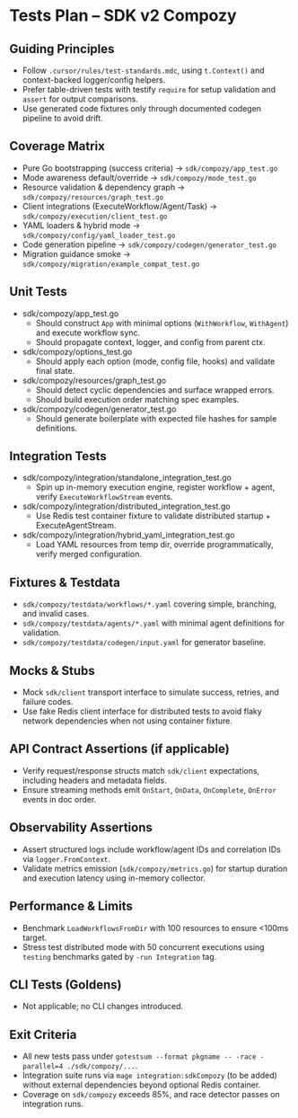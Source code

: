 # Tests Plan – SDK v2 Compozy

## Guiding Principles

- Follow `.cursor/rules/test-standards.mdc`, using `t.Context()` and context-backed logger/config helpers.
- Prefer table-driven tests with testify `require` for setup validation and `assert` for output comparisons.
- Use generated code fixtures only through documented codegen pipeline to avoid drift.

## Coverage Matrix

- Pure Go bootstrapping (success criteria) → `sdk/compozy/app_test.go`
- Mode awareness default/override → `sdk/compozy/mode_test.go`
- Resource validation & dependency graph → `sdk/compozy/resources/graph_test.go`
- Client integrations (ExecuteWorkflow/Agent/Task) → `sdk/compozy/execution/client_test.go`
- YAML loaders & hybrid mode → `sdk/compozy/config/yaml_loader_test.go`
- Code generation pipeline → `sdk/compozy/codegen/generator_test.go`
- Migration guidance smoke → `sdk/compozy/migration/example_compat_test.go`

## Unit Tests

- sdk/compozy/app_test.go
  - Should construct `App` with minimal options (`WithWorkflow`, `WithAgent`) and execute workflow sync.
  - Should propagate context, logger, and config from parent ctx.
- sdk/compozy/options_test.go
  - Should apply each option (mode, config file, hooks) and validate final state.
- sdk/compozy/resources/graph_test.go
  - Should detect cyclic dependencies and surface wrapped errors.
  - Should build execution order matching spec examples.
- sdk/compozy/codegen/generator_test.go
  - Should generate boilerplate with expected file hashes for sample definitions.

## Integration Tests

- sdk/compozy/integration/standalone_integration_test.go
  - Spin up in-memory execution engine, register workflow + agent, verify `ExecuteWorkflowStream` events.
- sdk/compozy/integration/distributed_integration_test.go
  - Use Redis test container fixture to validate distributed startup + ExecuteAgentStream.
- sdk/compozy/integration/hybrid_yaml_integration_test.go
  - Load YAML resources from temp dir, override programmatically, verify merged configuration.

## Fixtures & Testdata

- `sdk/compozy/testdata/workflows/*.yaml` covering simple, branching, and invalid cases.
- `sdk/compozy/testdata/agents/*.yaml` with minimal agent definitions for validation.
- `sdk/compozy/testdata/codegen/input.yaml` for generator baseline.

## Mocks & Stubs

- Mock `sdk/client` transport interface to simulate success, retries, and failure codes.
- Use fake Redis client interface for distributed tests to avoid flaky network dependencies when not using container fixture.

## API Contract Assertions (if applicable)

- Verify request/response structs match `sdk/client` expectations, including headers and metadata fields.
- Ensure streaming methods emit `OnStart`, `OnData`, `OnComplete`, `OnError` events in doc order.

## Observability Assertions

- Assert structured logs include workflow/agent IDs and correlation IDs via `logger.FromContext`.
- Validate metrics emission (`sdk/compozy/metrics.go`) for startup duration and execution latency using in-memory collector.

## Performance & Limits

- Benchmark `LoadWorkflowsFromDir` with 100 resources to ensure <100ms target.
- Stress test distributed mode with 50 concurrent executions using `testing` benchmarks gated by `-run Integration` tag.

## CLI Tests (Goldens)

- Not applicable; no CLI changes introduced.

## Exit Criteria

- All new tests pass under `gotestsum --format pkgname -- -race -parallel=4 ./sdk/compozy/...`.
- Integration suite runs via `mage integration:sdkCompozy` (to be added) without external dependencies beyond optional Redis container.
- Coverage on `sdk/compozy` exceeds 85%, and race detector passes on integration runs.

